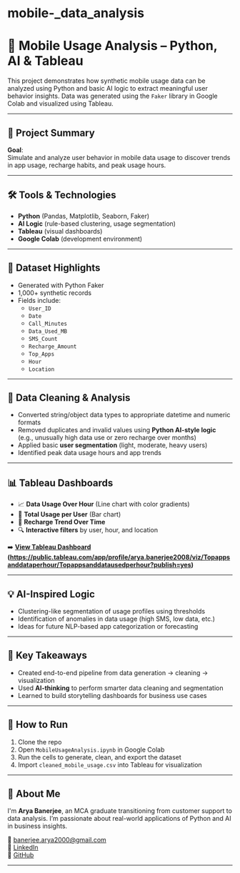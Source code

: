 # mobile-_data_analysis
# 📱 Mobile Usage Analysis – Python, AI & Tableau

This project demonstrates how synthetic mobile usage data can be analyzed using Python and basic AI logic to extract meaningful user behavior insights. Data was generated using the `Faker` library in Google Colab and visualized using Tableau.

---

## 🧠 Project Summary

**Goal**:  
Simulate and analyze user behavior in mobile data usage to discover trends in app usage, recharge habits, and peak usage hours.

---

## 🛠️ Tools & Technologies

- **Python** (Pandas, Matplotlib, Seaborn, Faker)
- **AI Logic** (rule-based clustering, usage segmentation)
- **Tableau** (visual dashboards)
- **Google Colab** (development environment)

---

## 📂 Dataset Highlights

- Generated with Python Faker
- 1,000+ synthetic records
- Fields include:
  - `User_ID`
  - `Date`
  - `Call_Minutes`
  - `Data_Used_MB`
  - `SMS_Count`
  - `Recharge_Amount`
  - `Top_Apps`
  - `Hour`
  - `Location`

---

## 🧹 Data Cleaning & Analysis

- Converted string/object data types to appropriate datetime and numeric formats  
- Removed duplicates and invalid values using **Python AI-style logic** (e.g., unusually high data use or zero recharge over months)  
- Applied basic **user segmentation** (light, moderate, heavy users)  
- Identified peak data usage hours and app trends

---

## 📊 Tableau Dashboards

- 📈 **Data Usage Over Hour** (Line chart with color gradients)
- 👤 **Total Usage per User** (Bar chart)
- 🔄 **Recharge Trend Over Time**
- 🔍 **Interactive filters** by user, hour, and location

➡️ **[View Tableau Dashboard](https://public.tableau.com/app/profile/arya.banerjee2008/viz/mobile_data_analysis/Mobile_Data_Analysis?publish=yes)
                              (https://public.tableau.com/app/profile/arya.banerjee2008/viz/Topappsanddataperhour/Topappsanddatausedperhour?publish=yes)**

---

## 💡 AI-Inspired Logic

- Clustering-like segmentation of usage profiles using thresholds
- Identification of anomalies in data usage (high SMS, low data, etc.)
- Ideas for future NLP-based app categorization or forecasting

---

## 📘 Key Takeaways

- Created end-to-end pipeline from data generation → cleaning → visualization
- Used **AI-thinking** to perform smarter data cleaning and segmentation
- Learned to build storytelling dashboards for business use cases

---

## 📁 How to Run

1. Clone the repo
2. Open `MobileUsageAnalysis.ipynb` in Google Colab
3. Run the cells to generate, clean, and export the dataset
4. Import `cleaned_mobile_usage.csv` into Tableau for visualization

---

## 👤 About Me

I'm **Arya Banerjee**, an MCA graduate transitioning from customer support to data analysis. I’m passionate about real-world applications of Python and AI in business insights.

📧 banerjee.arya2000@gmail.com  
🔗 [LinkedIn](https://linkedin.com/in/arya-banerjee-2b59b2219)  
🧰 [GitHub](https://github.com/Oddjobsss)

---


